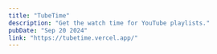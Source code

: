 ```yaml
---
title: "TubeTime"
description: "Get the watch time for YouTube playlists."
pubDate: "Sep 20 2024"
link: "https://tubetime.vercel.app/"
---
```

